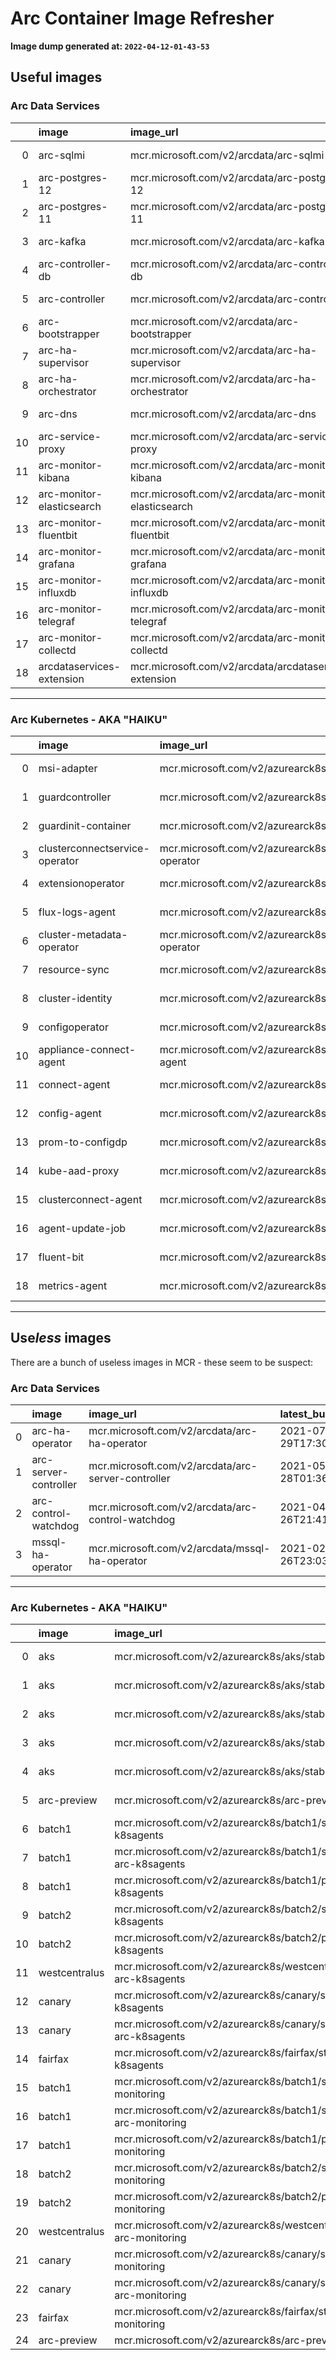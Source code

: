# Arc Container Image Refresher
**Image dump generated at: `2022-04-12-01-43-53`**
## Useful images
### Arc Data Services
|    | image                     | image_url                                              | latest_build_date              | latest_tag        |
|---:|:--------------------------|:-------------------------------------------------------|:-------------------------------|:------------------|
|  0 | arc-sqlmi                 | mcr.microsoft.com/v2/arcdata/arc-sqlmi                 | 2022-04-06T00:08:50.497383266Z | v1.5.0_2022-04-05 |
|  1 | arc-postgres-12           | mcr.microsoft.com/v2/arcdata/arc-postgres-12           | 2022-04-06T00:08:10.715233677Z | v1.5.0_2022-04-05 |
|  2 | arc-postgres-11           | mcr.microsoft.com/v2/arcdata/arc-postgres-11           | 2022-04-06T00:07:14.572854891Z | v1.5.0_2022-04-05 |
|  3 | arc-kafka                 | mcr.microsoft.com/v2/arcdata/arc-kafka                 | 2022-04-06T00:05:41.057741348Z | v1.5.0_2022-04-05 |
|  4 | arc-controller-db         | mcr.microsoft.com/v2/arcdata/arc-controller-db         | 2022-04-06T00:04:13.550781986Z | v1.5.0_2022-04-05 |
|  5 | arc-controller            | mcr.microsoft.com/v2/arcdata/arc-controller            | 2022-04-06T00:03:06.75624548Z  | v1.5.0_2022-04-05 |
|  6 | arc-bootstrapper          | mcr.microsoft.com/v2/arcdata/arc-bootstrapper          | 2022-04-06T00:01:53.768680184Z | v1.5.0_2022-04-05 |
|  7 | arc-ha-supervisor         | mcr.microsoft.com/v2/arcdata/arc-ha-supervisor         | 2022-04-06T00:00:59.710377453Z | v1.5.0_2022-04-05 |
|  8 | arc-ha-orchestrator       | mcr.microsoft.com/v2/arcdata/arc-ha-orchestrator       | 2022-04-06T00:00:52.680541537Z | v1.5.0_2022-04-05 |
|  9 | arc-dns                   | mcr.microsoft.com/v2/arcdata/arc-dns                   | 2022-04-06T00:00:24.732910141Z | v1.5.0_2022-04-05 |
| 10 | arc-service-proxy         | mcr.microsoft.com/v2/arcdata/arc-service-proxy         | 2022-04-06T00:00:08.733784206Z | v1.5.0_2022-04-05 |
| 11 | arc-monitor-kibana        | mcr.microsoft.com/v2/arcdata/arc-monitor-kibana        | 2022-04-05T23:58:59.015230167Z | v1.5.0_2022-04-05 |
| 12 | arc-monitor-elasticsearch | mcr.microsoft.com/v2/arcdata/arc-monitor-elasticsearch | 2022-04-05T23:58:35.549586063Z | v1.5.0_2022-04-05 |
| 13 | arc-monitor-fluentbit     | mcr.microsoft.com/v2/arcdata/arc-monitor-fluentbit     | 2022-04-05T23:58:24.697013125Z | v1.5.0_2022-04-05 |
| 14 | arc-monitor-grafana       | mcr.microsoft.com/v2/arcdata/arc-monitor-grafana       | 2022-04-05T23:58:18.869493987Z | v1.5.0_2022-04-05 |
| 15 | arc-monitor-influxdb      | mcr.microsoft.com/v2/arcdata/arc-monitor-influxdb      | 2022-04-05T23:58:12.048910485Z | v1.5.0_2022-04-05 |
| 16 | arc-monitor-telegraf      | mcr.microsoft.com/v2/arcdata/arc-monitor-telegraf      | 2022-04-05T23:58:04.730347777Z | v1.5.0_2022-04-05 |
| 17 | arc-monitor-collectd      | mcr.microsoft.com/v2/arcdata/arc-monitor-collectd      | 2022-04-05T23:57:59.857555241Z | v1.5.0_2022-04-05 |
| 18 | arcdataservices-extension | mcr.microsoft.com/v2/arcdata/arcdataservices-extension |                                | 1.1.19211001      |
---
### Arc Kubernetes - AKA "HAIKU"
|    | image                          | image_url                                                       | latest_build_date              | latest_tag    |
|---:|:-------------------------------|:----------------------------------------------------------------|:-------------------------------|:--------------|
|  0 | msi-adapter                    | mcr.microsoft.com/v2/azurearck8s/msi-adapter                    | 2022-04-08T05:09:18.117388506Z | 1.0.0         |
|  1 | guardcontroller                | mcr.microsoft.com/v2/azurearck8s/guardcontroller                | 2022-03-30T09:50:14.353258914Z | 1.7.1-preview |
|  2 | guardinit-container            | mcr.microsoft.com/v2/azurearck8s/guardinit-container            | 2022-03-30T09:49:31.166931064Z | 1.7.1-preview |
|  3 | clusterconnectservice-operator | mcr.microsoft.com/v2/azurearck8s/clusterconnectservice-operator | 2022-03-30T09:48:46.468635754Z | 1.7.1-preview |
|  4 | extensionoperator              | mcr.microsoft.com/v2/azurearck8s/extensionoperator              | 2022-03-30T09:47:07.501822123Z | 1.7.1-preview |
|  5 | flux-logs-agent                | mcr.microsoft.com/v2/azurearck8s/flux-logs-agent                | 2022-03-30T09:46:13.942415952Z | 1.7.1-preview |
|  6 | cluster-metadata-operator      | mcr.microsoft.com/v2/azurearck8s/cluster-metadata-operator      | 2022-03-30T09:45:30.970762242Z | 1.7.1-preview |
|  7 | resource-sync                  | mcr.microsoft.com/v2/azurearck8s/resource-sync                  | 2022-03-30T09:44:39.048073362Z | 1.7.1-preview |
|  8 | cluster-identity               | mcr.microsoft.com/v2/azurearck8s/cluster-identity               | 2022-03-30T09:43:36.441584171Z | 1.7.1-preview |
|  9 | configoperator                 | mcr.microsoft.com/v2/azurearck8s/configoperator                 | 2022-03-30T09:42:29.932804947Z | 1.7.1-preview |
| 10 | appliance-connect-agent        | mcr.microsoft.com/v2/azurearck8s/appliance-connect-agent        | 2022-03-30T09:41:27.410584545Z | 1.7.1-preview |
| 11 | connect-agent                  | mcr.microsoft.com/v2/azurearck8s/connect-agent                  | 2022-03-30T09:40:14.131418238Z | 1.7.1-preview |
| 12 | config-agent                   | mcr.microsoft.com/v2/azurearck8s/config-agent                   | 2022-03-30T09:39:27.050760448Z | 1.7.1-preview |
| 13 | prom-to-configdp               | mcr.microsoft.com/v2/azurearck8s/prom-to-configdp               | 2022-03-30T09:38:33.737098823Z | 1.7.1-preview |
| 14 | kube-aad-proxy                 | mcr.microsoft.com/v2/azurearck8s/kube-aad-proxy                 | 2022-03-30T09:37:27.609274407Z | 1.7.1-preview |
| 15 | clusterconnect-agent           | mcr.microsoft.com/v2/azurearck8s/clusterconnect-agent           | 2022-03-30T09:36:12.783092368Z | 1.7.1-preview |
| 16 | agent-update-job               | mcr.microsoft.com/v2/azurearck8s/agent-update-job               | 2022-03-30T09:31:49.797738263Z | 1.7.1-preview |
| 17 | fluent-bit                     | mcr.microsoft.com/v2/azurearck8s/fluent-bit                     | 2022-03-30T09:18:49.35975984Z  | 1.7.1-preview |
| 18 | metrics-agent                  | mcr.microsoft.com/v2/azurearck8s/metrics-agent                  | 2022-03-30T09:11:45.426395178Z | 1.7.1-preview |
---
## Use*less* images
There are a bunch of useless images in MCR - these seem to be suspect:
### Arc Data Services
|    | image                 | image_url                                          | latest_build_date              | latest_tag        |
|---:|:----------------------|:---------------------------------------------------|:-------------------------------|:------------------|
|  0 | arc-ha-operator       | mcr.microsoft.com/v2/arcdata/arc-ha-operator       | 2021-07-29T17:30:48.75187855Z  | v1.0.0_2021-07-30 |
|  1 | arc-server-controller | mcr.microsoft.com/v2/arcdata/arc-server-controller | 2021-05-28T01:36:29.11422795Z  | latest            |
|  2 | arc-control-watchdog  | mcr.microsoft.com/v2/arcdata/arc-control-watchdog  | 2021-04-26T21:41:27.245453254Z | latest            |
|  3 | mssql-ha-operator     | mcr.microsoft.com/v2/arcdata/mssql-ha-operator     | 2021-02-26T23:03:10.355773453Z | latest            |
---
### Arc Kubernetes - AKA "HAIKU"
|    | image         | image_url                                                                     | latest_build_date              | latest_tag      |
|---:|:--------------|:------------------------------------------------------------------------------|:-------------------------------|:----------------|
|  0 | aks           | mcr.microsoft.com/v2/azurearck8s/aks/stable/extensionoperator                 | 2022-03-30T09:47:07.501822123Z | 1.7.1           |
|  1 | aks           | mcr.microsoft.com/v2/azurearck8s/aks/stable/resource-sync                     | 2022-03-30T09:44:39.048073362Z | 1.7.1           |
|  2 | aks           | mcr.microsoft.com/v2/azurearck8s/aks/stable/configoperator                    | 2022-03-30T09:42:29.932804947Z | 1.7.1           |
|  3 | aks           | mcr.microsoft.com/v2/azurearck8s/aks/stable/config-agent                      | 2022-03-30T09:39:27.050760448Z | 1.7.1           |
|  4 | aks           | mcr.microsoft.com/v2/azurearck8s/aks/stable/fluent-bit                        | 2022-03-30T09:18:49.35975984Z  | 1.7.1           |
|  5 | arc-preview   | mcr.microsoft.com/v2/azurearck8s/arc-preview/flux-init-container              | 2020-09-30T00:53:51.125512705Z | 0.0.1           |
|  6 | batch1        | mcr.microsoft.com/v2/azurearck8s/batch1/stable/azure-arc-k8sagents            |                                | 1.6.6           |
|  7 | batch1        | mcr.microsoft.com/v2/azurearck8s/batch1/stable/appliance/azure-arc-k8sagents  |                                | 0.5.1-appliance |
|  8 | batch1        | mcr.microsoft.com/v2/azurearck8s/batch1/preview/azure-arc-k8sagents           |                                | 1.7.1-preview   |
|  9 | batch2        | mcr.microsoft.com/v2/azurearck8s/batch2/stable/azure-arc-k8sagents            |                                | 1.6.6           |
| 10 | batch2        | mcr.microsoft.com/v2/azurearck8s/batch2/preview/azure-arc-k8sagents           |                                | 1.7.1-preview   |
| 11 | westcentralus | mcr.microsoft.com/v2/azurearck8s/westcentralus/stable/azure-arc-k8sagents     |                                | 1.6.6           |
| 12 | canary        | mcr.microsoft.com/v2/azurearck8s/canary/stable/azure-arc-k8sagents            |                                | 1.6.6           |
| 13 | canary        | mcr.microsoft.com/v2/azurearck8s/canary/stable/appliance/azure-arc-k8sagents  |                                | 0.5.1-appliance |
| 14 | fairfax       | mcr.microsoft.com/v2/azurearck8s/fairfax/stable/azure-arc-k8sagents           |                                | 1.6.6           |
| 15 | batch1        | mcr.microsoft.com/v2/azurearck8s/batch1/stable/azure-arc-monitoring           |                                | 1.6.6           |
| 16 | batch1        | mcr.microsoft.com/v2/azurearck8s/batch1/stable/appliance/azure-arc-monitoring |                                | 0.5.1-appliance |
| 17 | batch1        | mcr.microsoft.com/v2/azurearck8s/batch1/preview/azure-arc-monitoring          |                                | 1.7.1-preview   |
| 18 | batch2        | mcr.microsoft.com/v2/azurearck8s/batch2/stable/azure-arc-monitoring           |                                | 1.6.6           |
| 19 | batch2        | mcr.microsoft.com/v2/azurearck8s/batch2/preview/azure-arc-monitoring          |                                | 1.7.1-preview   |
| 20 | westcentralus | mcr.microsoft.com/v2/azurearck8s/westcentralus/stable/azure-arc-monitoring    |                                | 1.6.6           |
| 21 | canary        | mcr.microsoft.com/v2/azurearck8s/canary/stable/azure-arc-monitoring           |                                | 1.6.6           |
| 22 | canary        | mcr.microsoft.com/v2/azurearck8s/canary/stable/appliance/azure-arc-monitoring |                                | 0.5.1-appliance |
| 23 | fairfax       | mcr.microsoft.com/v2/azurearck8s/fairfax/stable/azure-arc-monitoring          |                                | 1.6.6           |
| 24 | arc-preview   | mcr.microsoft.com/v2/azurearck8s/arc-preview/fluxctl                          |                                | 0.2.0           |